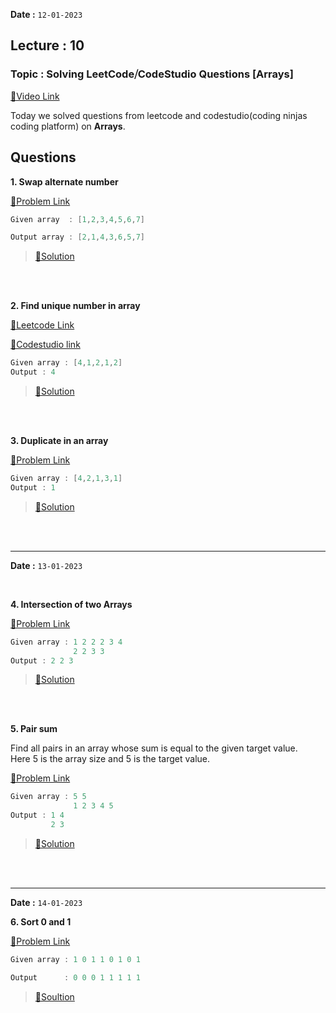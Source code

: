 **Date :** `12-01-2023`

## Lecture : 10
### Topic : Solving LeetCode⧸CodeStudio Questions [Arrays]

[📍Video Link](https://www.youtube.com/watch?v=oVa8DfUDKTw&list=PLDzeHZWIZsTryvtXdMr6rPh4IDexB5NIA&index=10)

Today we solved questions from leetcode and codestudio(coding ninjas coding platform) on **Arrays**.

## Questions
**1.  Swap alternate number**

[📍Problem Link](https://www.codingninjas.com/codestudio/problem-details/swap-alternate_624941)
```c++
Given array  : [1,2,3,4,5,6,7]

Output array : [2,1,4,3,6,5,7]
```
>[📍Solution](/Day%2002/ArraysQuest/01.%20SwapAlternate%20elements.md)

<br>
<br>


**2. Find unique number in array**

[📍Leetcode Link](https://leetcode.com/problems/single-number/description/)

[📍Codestudio link](https://www.codingninjas.com/codestudio/problems/find-unique_625159?source=youtube&campaign=love_babbar_codestudio1&utm_source=youtube&utm_medium=affiliate&utm_campaign=love_babbar_codestudio1)

```c++
Given array : [4,1,2,1,2]
Output : 4
```
>[📍Solution](/Day%2002/ArraysQuest/02.%20Find%20Unique%20number.md)

<br>
<br>

**3. Duplicate in an array**

[📍Problem Link](https://www.codingninjas.com/codestudio/problems/duplicate-in-array_893397?source=youtube&campaign=love_babbar_codestudio1&utm_source=youtube&utm_medium=affiliate&utm_campaign=love_babbar_codestudio1&leftPanelTab=0)

```c++
Given array : [4,2,1,3,1]
Output : 1
```

>[📍Solution](/Day%2002/ArraysQuest/03.%20FInd%20duplicate%20number%20in%20array.md)


<br>
<br>

<hr>

**Date :** `13-01-2023`

<br>

**4. Intersection of two Arrays**

[📍Problem Link](https://www.codingninjas.com/codestudio/problems/intersection-of-2-arrays_1082149?source=youtube&campaign=love_babbar_codestudio1&utm_source=youtube&utm_medium=affiliate&utm_campaign=love_babbar_codestudio1&leftPanelTab=0)

```c++
Given array : 1 2 2 2 3 4
              2 2 3 3
Output : 2 2 3
```

>[📍Solution](/Day%2002/ArraysQuest/04.%20Intersection%20of%20Two%20Arrays.md)


<br>
<br>

**5. Pair sum**

Find all pairs in an array whose sum is equal to the given target value.<br>
Here 5 is the array size and 5 is the target value.

[📍Problem Link](https://www.codingninjas.com/codestudio/problems/pair-sum_697295?source=youtube&campaign=love_babbar_codestudio1&utm_source=youtube&utm_medium=affiliate&utm_campaign=love_babbar_codestudio1&leftPanelTab=0)

```c++
Given array : 5 5
              1 2 3 4 5
Output : 1 4
         2 3
```

>[📍Solution](/Day%2002/ArraysQuest/05.%20Pair%20Sum.md)

<br>
<br>
<hr>

**Date :** `14-01-2023`

**6. Sort 0 and 1**

[📍Problem Link](https://www.codingninjas.com/codestudio/problems/sort-0-1_624379?leftPanelTab=1)
```c++
Given array : 1 0 1 1 0 1 0 1

Output      : 0 0 0 1 1 1 1 1
```

>[📍Soultion](/Day%2002/ArraysQuest/06.%20Sort%200%20and%201.md)

<br>
<br>
